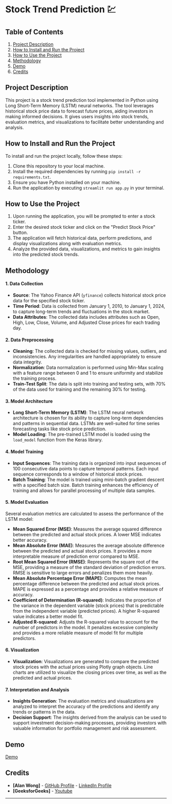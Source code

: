 # Stock Trend Prediction :chart:

## Table of Contents
1. [Project Description](#project-description)
2. [How to Install and Run the Project](#how-to-install-and-run-the-project)
3. [How to Use the Project](#how-to-use-the-project)
4. [Methodology](#methodology)
5. [Demo](#demo)
6. [Credits](#credits)

## Project Description
This project is a stock trend prediction tool implemented in Python using Long Short-Term Memory (LSTM) neural networks. The tool leverages historical stock price data to forecast future prices, aiding investors in making informed decisions. It gives users insights into stock trends, evaluation metrics, and visualizations to facilitate better understanding and analysis.

## How to Install and Run the Project
To install and run the project locally, follow these steps:

1. Clone this repository to your local machine.
2. Install the required dependencies by running `pip install -r requirements.txt`.
3. Ensure you have Python installed on your machine.
4. Run the application by executing `streamlit run app.py` in your terminal.

## How to Use the Project
1. Upon running the application, you will be prompted to enter a stock ticker.
2. Enter the desired stock ticker and click on the "Predict Stock Price" button.
3. The application will fetch historical data, perform predictions, and display visualizations along with evaluation metrics.
4. Analyze the provided data, visualizations, and metrics to gain insights into the predicted stock trends.

## Methodology
#### 1. Data Collection
- **Source**: The Yahoo Finance API (`yfinance`) collects historical stock price data for the specified stock ticker.
- **Time Period**: Data is collected from January 1, 2010, to January 1, 2024, to capture long-term trends and fluctuations in the stock market.
- **Data Attributes**: The collected data includes attributes such as Open, High, Low, Close, Volume, and Adjusted Close prices for each trading day.

#### 2. Data Preprocessing
- **Cleaning**: The collected data is checked for missing values, outliers, and inconsistencies. Any irregularities are handled appropriately to ensure data integrity.
- **Normalization**: Data normalization is performed using Min-Max scaling with a feature range between 0 and 1 to ensure uniformity and stabilize the training process.
- **Train-Test Split**: The data is split into training and testing sets, with 70% of the data used for training and the remaining 30% for testing.

#### 3. Model Architecture
- **Long Short-Term Memory (LSTM)**: The LSTM neural network architecture is chosen for its ability to capture long-term dependencies and patterns in sequential data. LSTMs are well-suited for time series forecasting tasks like stock price prediction.
- **Model Loading**: The pre-trained LSTM model is loaded using the `load_model` function from the Keras library.

#### 4. Model Training
- **Input Sequences**: The training data is organized into input sequences of 100 consecutive data points to capture temporal patterns. Each input sequence corresponds to a window of historical stock prices.
- **Batch Training**: The model is trained using mini-batch gradient descent with a specified batch size. Batch training enhances the efficiency of training and allows for parallel processing of multiple data samples.

#### 5. Model Evaluation
Several evaluation metrics are calculated to assess the performance of the LSTM model:
  - **Mean Squared Error (MSE)**: Measures the average squared difference between the predicted and actual stock prices. A lower MSE indicates better accuracy.
  - **Mean Absolute Error (MAE)**: Measures the average absolute difference between the predicted and actual stock prices. It provides a more interpretable measure of prediction error compared to MSE.
  - **Root Mean Squared Error (RMSE)**: Represents the square root of the MSE, providing a measure of the standard deviation of prediction errors. RMSE is sensitive to large errors and penalizes them more heavily.
  - **Mean Absolute Percentage Error (MAPE)**: Computes the mean percentage difference between the predicted and actual stock prices. MAPE is expressed as a percentage and provides a relative measure of accuracy.
  - **Coefficient of Determination (R-squared)**: Indicates the proportion of the variance in the dependent variable (stock prices) that is predictable from the independent variable (predicted prices). A higher R-squared value indicates a better model fit.
  - **Adjusted R-squared**: Adjusts the R-squared value to account for the number of predictors in the model. It penalizes excessive complexity and provides a more reliable measure of model fit for multiple predictors.
 
#### 6. Visualization
- **Visualization**: Visualizations are generated to compare the predicted stock prices with the actual prices using Plotly graph objects. Line charts are utilized to visualize the closing prices over time, as well as the predicted and actual prices.

#### 7. Interpretation and Analysis
- **Insights Generation**: The evaluation metrics and visualizations are analyzed to interpret the accuracy of the predictions and identify any trends or patterns in the data.
- **Decision Support**: The insights derived from the analysis can be used to support investment decision-making processes, providing investors with valuable information for portfolio management and risk assessment.

## Demo 
[Demo](https://github.com/a338wong/StockTrendPrediction/assets/153765340/a4a845fb-ae97-4cb8-8eaa-1f9a7adc85a3)

## Credits
- **[Alan Wong]** - [GitHub Profile](https://github.com/a338wong) - [LinkedIn Profile](https://www.linkedin.com/in/alan-wong-309160212/)
- **[GeeksforGeeks]** - [Youtube](https://youtu.be/U_ZCiZ1TgOo?si=jg1cN20JLkQ-ZD2K)
  
--- 
